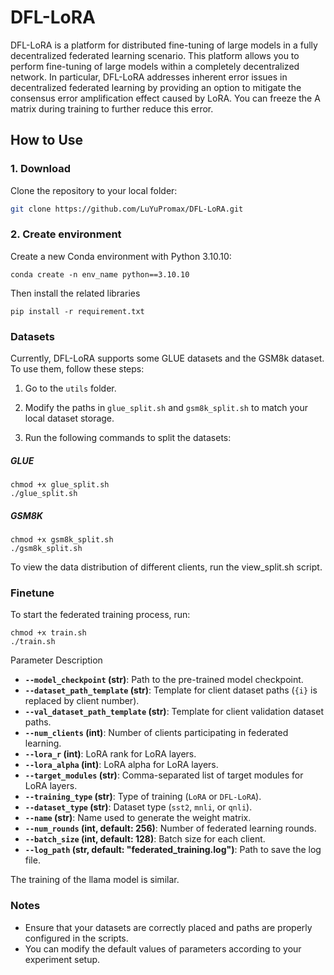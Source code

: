 # DFL-LoRA

DFL-LoRA is a platform for distributed fine-tuning of large models in a fully decentralized federated learning scenario. This platform allows you to perform fine-tuning of large models within a completely decentralized network. In particular, DFL-LoRA addresses inherent error issues in decentralized federated learning by providing an option to mitigate the consensus error amplification effect caused by LoRA. You can freeze the A matrix during training to further reduce this error.

## How to Use

### 1. Download

Clone the repository to your local folder:

```bash
git clone https://github.com/LuYuPromax/DFL-LoRA.git
```

### 2. Create environment

Create a new Conda environment with Python 3.10.10:

```
conda create -n env_name python==3.10.10
```

Then install the related libraries

```
pip install -r requirement.txt
```

### Datasets

Currently, DFL-LoRA supports some GLUE datasets and the GSM8k dataset. To use them, follow these steps:

1. Go to the `utils` folder.

2. Modify the paths in `glue_split.sh` and `gsm8k_split.sh` to match your local dataset storage.

3. Run the following commands to split the datasets:

##### GLUE

```
chmod +x glue_split.sh
./glue_split.sh
```

##### GSM8K

```
chmod +x gsm8k_split.sh
./gsm8k_split.sh
```

To view the data distribution of different clients, run the view_split.sh script.

### Finetune

To start the federated training process, run:

```
chmod +x train.sh
./train.sh
```

Parameter Description

- **`--model_checkpoint` (str)**: Path to the pre-trained model checkpoint.  
- **`--dataset_path_template` (str)**: Template for client dataset paths (`{i}` is replaced by client number).  
- **`--val_dataset_path_template` (str)**: Template for client validation dataset paths.  
- **`--num_clients` (int)**: Number of clients participating in federated learning.  
- **`--lora_r` (int)**: LoRA rank for LoRA layers.  
- **`--lora_alpha` (int)**: LoRA alpha for LoRA layers.  
- **`--target_modules` (str)**: Comma-separated list of target modules for LoRA layers.  
- **`--training_type` (str)**: Type of training (`LoRA` or `DFL-LoRA`).  
- **`--dataset_type` (str)**: Dataset type (`sst2`, `mnli`, or `qnli`).  
- **`--name` (str)**: Name used to generate the weight matrix.  
- **`--num_rounds` (int, default: 256)**: Number of federated learning rounds.  
- **`--batch_size` (int, default: 128)**: Batch size for each client.  
- **`--log_path` (str, default: "federated_training.log")**: Path to save the log file.

The training of the llama model is similar.

### Notes
- Ensure that your datasets are correctly placed and paths are properly configured in the scripts.
- You can modify the default values of parameters according to your experiment setup.
